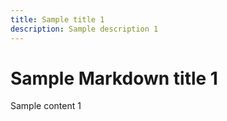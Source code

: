 ```yaml
---
title: Sample title 1
description: Sample description 1
---
```


# Sample Markdown title 1

Sample content 1
